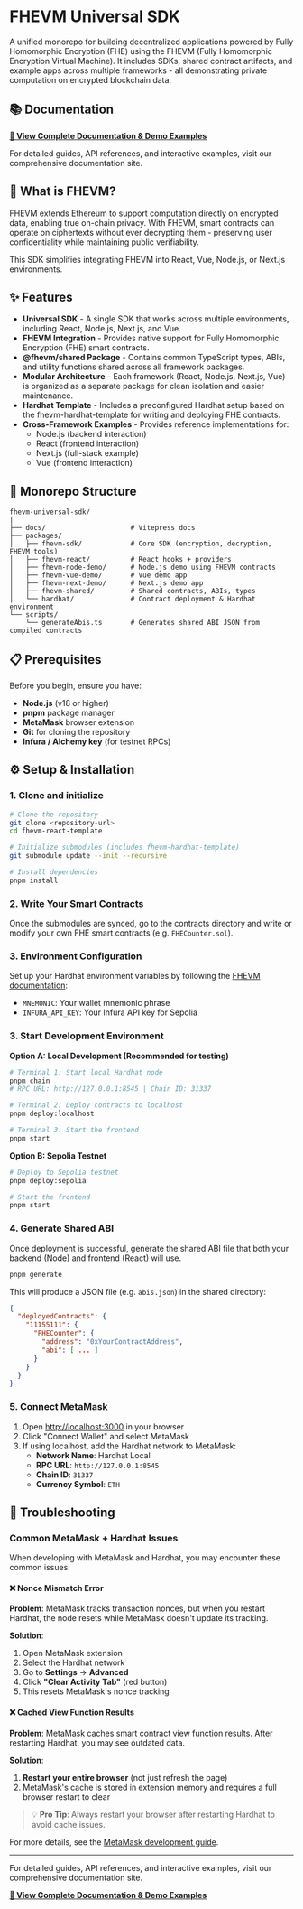 # FHEVM Universal SDK

A unified monorepo for building decentralized applications powered by Fully Homomorphic Encryption (FHE) using the FHEVM (Fully Homomorphic Encryption Virtual Machine).
It includes SDKs, shared contract artifacts, and example apps across multiple frameworks - all demonstrating private computation on encrypted blockchain data.

## 📚 Documentation

**[📖 View Complete Documentation & Demo Examples](https://fhevm-sdk-docs.vercel.app/)**

For detailed guides, API references, and interactive examples, visit our comprehensive documentation site.

## 🚀 What is FHEVM?

FHEVM extends Ethereum to support computation directly on encrypted data, enabling true on-chain privacy.
With FHEVM, smart contracts can operate on ciphertexts without ever decrypting them - preserving user confidentiality while maintaining public verifiability.

This SDK simplifies integrating FHEVM into React, Vue, Node.js, or Next.js environments.

## ✨ Features

- **Universal SDK** - A single SDK that works across multiple environments, including React, Node.js, Next.js, and Vue.
- **FHEVM Integration** - Provides native support for Fully Homomorphic Encryption (FHE) smart contracts.
- **@fhevm/shared Package** - Contains common TypeScript types, ABIs, and utility functions shared across all framework packages.
- **Modular Architecture** - Each framework (React, Node.js, Next.js, Vue) is organized as a separate package for clean isolation and easier maintenance.
- **Hardhat Template** - Includes a preconfigured Hardhat setup based on the fhevm-hardhat-template for writing and deploying FHE contracts.
- **Cross-Framework Examples** - Provides reference implementations for:
   - Node.js (backend interaction)
   - React (frontend interaction)
   - Next.js (full-stack example)
   - Vue (frontend interaction)

   
## 🧰 Monorepo Structure

```
fhevm-universal-sdk/
|
├── docs/                     # Vitepress docs
├── packages/
│   ├── fhevm-sdk/            # Core SDK (encryption, decryption, FHEVM tools)
│   ├── fhevm-react/          # React hooks + providers
│   ├── fhevm-node-demo/      # Node.js demo using FHEVM contracts
│   ├── fhevm-vue-demo/       # Vue demo app
│   ├── fhevm-next-demo/      # Next.js demo app
│   ├── fhevm-shared/         # Shared contracts, ABIs, types
│   └── hardhat/              # Contract deployment & Hardhat environment
└── scripts/
    └── generateAbis.ts       # Generates shared ABI JSON from compiled contracts

```

## 📋 Prerequisites

Before you begin, ensure you have:

- **Node.js** (v18 or higher)
- **pnpm** package manager
- **MetaMask** browser extension
- **Git** for cloning the repository
- **Infura / Alchemy key** (for testnet RPCs)

## ⚙️ Setup & Installation

### 1. Clone and initialize

```bash
# Clone the repository
git clone <repository-url>
cd fhevm-react-template

# Initialize submodules (includes fhevm-hardhat-template)
git submodule update --init --recursive

# Install dependencies
pnpm install
```

### 2. Write Your Smart Contracts

Once the submodules are synced, go to the contracts directory and write or modify your own FHE smart contracts (e.g. `FHECounter.sol`).

### 3. Environment Configuration

Set up your Hardhat environment variables by following the [FHEVM documentation](https://docs.zama.ai/protocol/solidity-guides/getting-started/setup#set-up-the-hardhat-configuration-variables-optional):

- `MNEMONIC`: Your wallet mnemonic phrase
- `INFURA_API_KEY`: Your Infura API key for Sepolia

### 3. Start Development Environment

**Option A: Local Development (Recommended for testing)**

```bash
# Terminal 1: Start local Hardhat node
pnpm chain
# RPC URL: http://127.0.0.1:8545 | Chain ID: 31337

# Terminal 2: Deploy contracts to localhost
pnpm deploy:localhost

# Terminal 3: Start the frontend
pnpm start
```

**Option B: Sepolia Testnet**

```bash
# Deploy to Sepolia testnet
pnpm deploy:sepolia

# Start the frontend
pnpm start
```

### 4. Generate Shared ABI

Once deployment is successful, generate the shared ABI file that both your backend (Node) and frontend (React) will use.

``` bash
pnpm generate
```

This will produce a JSON file (e.g. `abis.json`) in the shared directory:

``` json
{
  "deployedContracts": {
    "11155111": {
      "FHECounter": {
        "address": "0xYourContractAddress",
        "abi": [ ... ]
      }
    }
  }
}

```

### 5. Connect MetaMask

1. Open [http://localhost:3000](http://localhost:3000) in your browser
2. Click "Connect Wallet" and select MetaMask
3. If using localhost, add the Hardhat network to MetaMask:
   - **Network Name**: Hardhat Local
   - **RPC URL**: `http://127.0.0.1:8545`
   - **Chain ID**: `31337`
   - **Currency Symbol**: `ETH`


## 🔧 Troubleshooting

### Common MetaMask + Hardhat Issues

When developing with MetaMask and Hardhat, you may encounter these common issues:

#### ❌ Nonce Mismatch Error

**Problem**: MetaMask tracks transaction nonces, but when you restart Hardhat, the node resets while MetaMask doesn't update its tracking.

**Solution**:
1. Open MetaMask extension
2. Select the Hardhat network
3. Go to **Settings** → **Advanced**
4. Click **"Clear Activity Tab"** (red button)
5. This resets MetaMask's nonce tracking

#### ❌ Cached View Function Results

**Problem**: MetaMask caches smart contract view function results. After restarting Hardhat, you may see outdated data.

**Solution**:
1. **Restart your entire browser** (not just refresh the page)
2. MetaMask's cache is stored in extension memory and requires a full browser restart to clear

> 💡 **Pro Tip**: Always restart your browser after restarting Hardhat to avoid cache issues.

For more details, see the [MetaMask development guide](https://docs.metamask.io/wallet/how-to/run-devnet/).

---


For detailed guides, API references, and interactive examples, visit our comprehensive documentation site.

**[📖 View Complete Documentation & Demo Examples](https://fhevm-sdk-docs.vercel.app/)**
